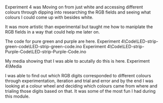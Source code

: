 Experiment 4 was Moving on from just white and accessing different colours through dipping into researching the RGB fields and seeing what colours I could come up with besides white.

It was more artistic than experimental but taught me how to maniplate the RGB fields in a way that could help me later on.

The code for pure green and purple are here. Experiment 4\Code\LED-strip-green-code\LED-strip-green-code.ino
Experiment 4\Code\LED-strip-Purple-Code\LED-strip-Purple-Code.ino

My media showing that I was able to acutally do this is here. Experiment 4\Media

I was able to find out which RGB digits corresponded to different colours through experimentation, iteration and trial and error and by the end I was looking at a colour wheel and deciding which colours came from where and trialing those digits based on that. It was some of the most fun I had during this module. 